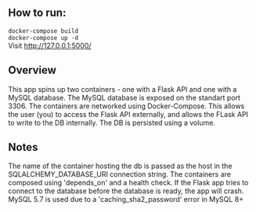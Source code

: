 ## How to run:
```docker-compose build``` <br/>
```docker-compose up -d``` <br/>
Visit http://127.0.0.1:5000/


## Overview

This app spins up two containers - one with a Flask API and one with a MySQL database. The MySQL database is exposed on the standart port 3306. The containers are networked using Docker-Compose. This allows the user (you) to access the Flask API externally, and allows the FLask API to write to the DB internally. The DB is persisted using a volume.

## Notes
The name of the container hosting the db is passed as the host in the SQLALCHEMY_DATABASE_URI connection string.
The containers are composed using 'depends_on' and a health check. If the Flask app tries to connect to the database before the database is ready, the app will crash.
MySQL 5.7 is used due to a 'caching_sha2_password' error in MySQL 8+